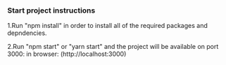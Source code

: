 
### Start project instructions

1.Run "npm install" in order to install all of the required packages and depndencies.

2.Run "npm start" or "yarn start" and the project will be available on port 3000: in browser: (http://localhost:3000)